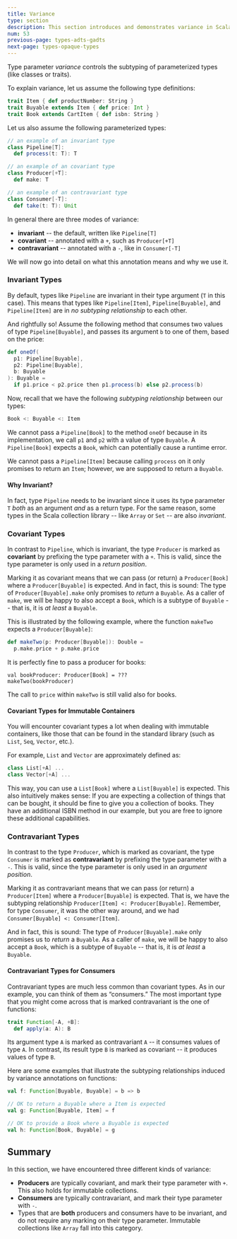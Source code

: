 ```yaml
---
title: Variance
type: section
description: This section introduces and demonstrates variance in Scala 3.
num: 53
previous-page: types-adts-gadts
next-page: types-opaque-types
---
```


Type parameter _variance_ controls the subtyping of parameterized types (like classes or traits).

To explain variance, let us assume the following type definitions:
```scala
trait Item { def productNumber: String }
trait Buyable extends Item { def price: Int }
trait Book extends CartItem { def isbn: String }
```

Let us also assume the following parameterized types:
```scala
// an example of an invariant type
class Pipeline[T]:
  def process(t: T): T

// an example of an covariant type
class Producer[+T]:
  def make: T

// an example of an contravariant type
class Consumer[-T]:
  def take(t: T): Unit
```
In general there are three modes of variance:

- **invariant** -- the default, written like `Pipeline[T]`
- **covariant** -- annotated with a `+`, such as `Producer[+T]`
- **contravariant** -- annotated with a `-`, like in `Consumer[-T]`

We will now go into detail on what this annotation means and why we use it.

### Invariant Types
By default, types like `Pipeline` are invariant in their type argument (`T` in this case).
This means that types like `Pipeline[Item]`, `Pipeline[Buyable]`, and `Pipeline[Item]` are in _no subtyping relationship_ to each other.

And rightfully so! Assume the following method that consumes two values of type `Pipeline[Buyable]`, and passes its argument `b` to one of them, based on the price:

```scala
def oneOf(
  p1: Pipeline[Buyable],
  p2: Pipeline[Buyable],
  b: Buyable
): Buyable =
  if p1.price < p2.price then p1.process(b) else p2.process(b)
```
Now, recall that we have the following _subtyping relationship_ between our types:
```scala
Book <: Buyable <: Item
```
We cannot pass a `Pipeline[Book]` to the method `oneOf` because in its implementation, we call `p1` and `p2` with a value of type `Buyable`.
A `Pipeline[Book]` expects a `Book`, which can potentially cause a runtime error.

We cannot pass a `Pipeline[Item]` because calling `process` on it only promises to return an `Item`; however, we are supposed to return a `Buyable`.

#### Why Invariant?
In fact, type `Pipeline` needs to be invariant since it uses its type parameter `T` _both_ as an argument _and_ as a return type.
For the same reason, some types in the Scala collection library -- like `Array` or `Set` -- are also _invariant_.


### Covariant Types
In contrast to `Pipeline`, which is invariant, the type `Producer` is marked as **covariant** by prefixing the type parameter with a `+`.
This is valid, since the type parameter is only used in a _return position_.

Marking it as covariant means that we can pass (or return) a `Producer[Book]` where a `Producer[Buyable]` is expected.
And in fact, this is sound: The type of `Producer[Buyable].make` only promises to _return_ a `Buyable`.
As a caller of `make`, we will be happy to also accept a `Book`, which is a subtype of `Buyable` -- that is, it is _at least_ a `Buyable`.

This is illustrated by the following example, where the function `makeTwo` expects a `Producer[Buyable]`:
```scala
def makeTwo(p: Producer[Buyable]): Double =
  p.make.price + p.make.price
```
It is perfectly fine to pass a producer for books:
```
val bookProducer: Producer[Book] = ???
makeTwo(bookProducer)
```
The call to `price` within `makeTwo` is still valid also for books.


#### Covariant Types for Immutable Containers
You will encounter covariant types a lot when dealing with immutable containers, like those that can be found in the standard library (such as `List`, `Seq`, `Vector`, etc.).

For example, `List` and `Vector` are approximately defined as:

```scala
class List[+A] ...
class Vector[+A] ...
```

This way, you can use a `List[Book]` where a `List[Buyable]` is expected.
This also intuitively makes sense: If you are expecting a collection of things that can be bought, it should be fine to give you a collection of books.
They have an additional ISBN method in our example, but you are free to ignore these additional capabilities.


### Contravariant Types
In contrast to the type `Producer`, which is marked as covariant, the type `Consumer` is marked as **contravariant** by prefixing the type parameter with a `-`.
This is valid, since the type parameter is only used in an _argument position_.

Marking it as contravariant means that we can pass (or return) a `Producer[Item]` where a `Producer[Buyable]` is expected.
That is, we have the subtyping relationship `Producer[Item] <: Producer[Buyable]`.
Remember, for type `Consumer`, it was the other way around, and we had `Consumer[Buyable] <: Consumer[Item]`.

And in fact, this is sound: The type of `Producer[Buyable].make` only promises us to _return_ a `Buyable`.
As a caller of `make`, we will be happy to also accept a `Book`, which is a subtype of `Buyable` -- that is, it is _at least_ a `Buyable`.


#### Contravariant Types for Consumers
Contravariant types are much less common than covariant types.
As in our example, you can think of them as “consumers.” The most important type that you might come across that is marked contravariant is the one of functions:

```scala
trait Function[-A, +B]:
  def apply(a: A): B
```
Its argument type `A` is marked as contravariant `A` -- it consumes values of type `A`.
In contrast, its result type `B` is marked as covariant -- it produces values of type `B`.

Here are some examples that illustrate the subtyping relationships induced by variance annotations on functions:

```scala
val f: Function[Buyable, Buyable] = b => b

// OK to return a Buyable where a Item is expected
val g: Function[Buyable, Item] = f

// OK to provide a Book where a Buyable is expected
val h: Function[Book, Buyable] = g
```

## Summary
In this section, we have encountered three different kinds of variance:

- **Producers** are typically covariant, and mark their type parameter with `+`.
  This also holds for immutable collections.
- **Consumers** are typically contravariant, and mark their type parameter with `-`.
- Types that are **both** producers and consumers have to be invariant, and do not require any marking on their type parameter.
  Immutable collections like `Array` fall into this category.
